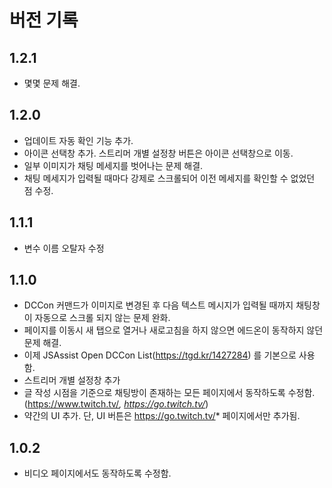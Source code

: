 # 버전 기록
## 1.2.1
* 몇몇 문제 해결.
## 1.2.0
* 업데이트 자동 확인 기능 추가.
* 아이콘 선택창 추가.
  스트리머 개별 설정창 버튼은 아이콘 선택창으로 이동.
* 일부 이미지가 채팅 메세지를 벗어나는 문제 해결.
* 채팅 메세지가 입력될 때마다 강제로 스크롤되어 이전 메세지를 확인할 수 없었던 점 수정.
## 1.1.1
* 변수 이름 오탈자 수정
## 1.1.0
* DCCon 커맨드가 이미지로 변경된 후 다음 텍스트 메시지가 입력될 때까지 채팅창이 자동으로 스크롤 되지 않는 문제 완화.
* 페이지를 이동시 새  탭으로 열거나 새로고침을 하지 않으면 에드온이 동작하지 않던 문제 해결.
* 이제 JSAssist Open DCCon List(https://tgd.kr/1427284) 를 기본으로 사용함.
* 스트리머 개별 설정창 추가
* 글 작성 시점을 기준으로 채팅방이 존재하는 모든 페이지에서 동작하도록 수정함.
  (https://www.twitch.tv/*, https://go.twitch.tv/*)
* 약간의 UI 추가.
  단, UI 버튼은 https://go.twitch.tv/* 페이지에서만 추가됨.
## 1.0.2
* 비디오 페이지에서도 동작하도록 수정함.
